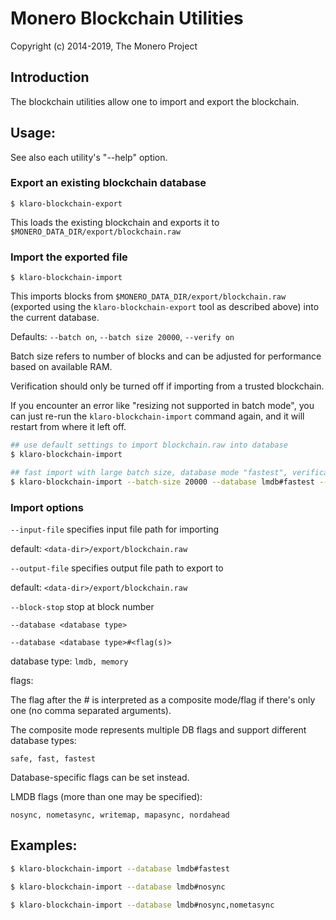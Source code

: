# Monero Blockchain Utilities

Copyright (c) 2014-2019, The Monero Project

## Introduction

The blockchain utilities allow one to import and export the blockchain.

## Usage:

See also each utility's "--help" option.

### Export an existing blockchain database

`$ klaro-blockchain-export`

This loads the existing blockchain and exports it to `$MONERO_DATA_DIR/export/blockchain.raw`

### Import the exported file

`$ klaro-blockchain-import`

This imports blocks from `$MONERO_DATA_DIR/export/blockchain.raw` (exported using the
`klaro-blockchain-export` tool as described above) into the current database.

Defaults: `--batch on`, `--batch size 20000`, `--verify on`

Batch size refers to number of blocks and can be adjusted for performance based on available RAM.

Verification should only be turned off if importing from a trusted blockchain.

If you encounter an error like "resizing not supported in batch mode", you can just re-run
the `klaro-blockchain-import` command again, and it will restart from where it left off.

```bash
## use default settings to import blockchain.raw into database
$ klaro-blockchain-import

## fast import with large batch size, database mode "fastest", verification off
$ klaro-blockchain-import --batch-size 20000 --database lmdb#fastest --verify off

```

### Import options

`--input-file`
specifies input file path for importing

default: `<data-dir>/export/blockchain.raw`

`--output-file`
specifies output file path to export to

default: `<data-dir>/export/blockchain.raw`

`--block-stop`
stop at block number

`--database <database type>`

`--database <database type>#<flag(s)>`

database type: `lmdb, memory`

flags:

The flag after the # is interpreted as a composite mode/flag if there's only
one (no comma separated arguments).

The composite mode represents multiple DB flags and support different database types:

`safe, fast, fastest`

Database-specific flags can be set instead.

LMDB flags (more than one may be specified):

`nosync, nometasync, writemap, mapasync, nordahead`

## Examples:

```bash
$ klaro-blockchain-import --database lmdb#fastest

$ klaro-blockchain-import --database lmdb#nosync

$ klaro-blockchain-import --database lmdb#nosync,nometasync
```
